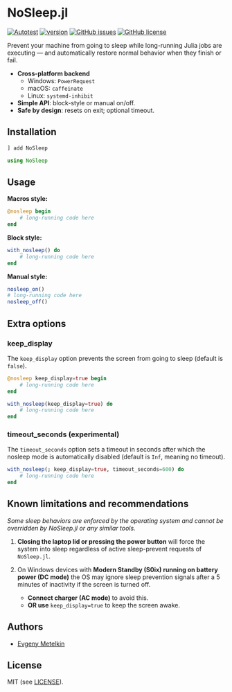 # NoSleep.jl

[![Autotest](https://github.com/hetalang/NoSleep.jl/actions/workflows/ci.yml/badge.svg)](https://github.com/hetalang/NoSleep.jl/actions/workflows/ci.yml)
[![version](https://juliahub.com/docs/General/NoSleep/stable/version.svg)](https://juliahub.com/ui/Packages/General/NoSleep)
[![GitHub issues](https://img.shields.io/github/issues/hetalang/NoSleep.jl.svg)](https://GitHub.com/hetalang/NoSleep.jl/issues/)
[![GitHub license](https://img.shields.io/github/license/hetalang/NoSleep.jl.svg)](https://github.com/hetalang/NoSleep.jl/blob/master/LICENSE)

Prevent your machine from going to sleep while long-running Julia jobs are executing — and automatically restore normal behavior when they finish or fail.

- **Cross-platform backend**  
  - Windows: `PowerRequest`
  - macOS: `caffeinate`
  - Linux: `systemd-inhibit`
- **Simple API**: block-style or manual on/off.
- **Safe by design**: resets on exit; optional timeout.

## Installation

```julia
] add NoSleep

using NoSleep
```

## Usage

__Macros style:__

```julia
@nosleep begin
    # long-running code here
end
```

__Block style:__

```julia
with_nosleep() do
    # long-running code here
end
```

__Manual style:__

```julia
nosleep_on()
# long-running code here
nosleep_off()
```

## Extra options

### keep_display

The `keep_display` option prevents the screen from going to sleep (default is `false`).

```julia
@nosleep keep_display=true begin
    # long-running code here
end
```

```julia
with_nosleep(keep_display=true) do
    # long-running code here
end
```

### timeout_seconds (experimental)
The `timeout_seconds` option sets a timeout in seconds after which the nosleep mode is automatically disabled (default is `Inf`, meaning no timeout).

```julia
with_nosleep(; keep_display=true, timeout_seconds=600) do
    # long-running code here
end
```

## Known limitations and recommendations

*Some sleep behaviors are enforced by the operating system and cannot be overridden by NoSleep.jl or any similar tools.*

1. **Closing the laptop lid or pressing the power button** will force the system into sleep regardless of active sleep-prevent requests of `NoSleep.jl`.

1. On Windows devices with **Modern Standby (S0ix) running on battery power (DC mode)** the OS may ignore sleep prevention signals after a 5 minutes of inactivity if the screen is turned off.
    - **Connect charger (AC mode)** to avoid this.
    - **OR use** `keep_display=true` to keep the screen awake.

## Authors

- [Evgeny Metelkin](https://metelkin.me)

## License

MIT (see [LICENSE](LICENSE)).

